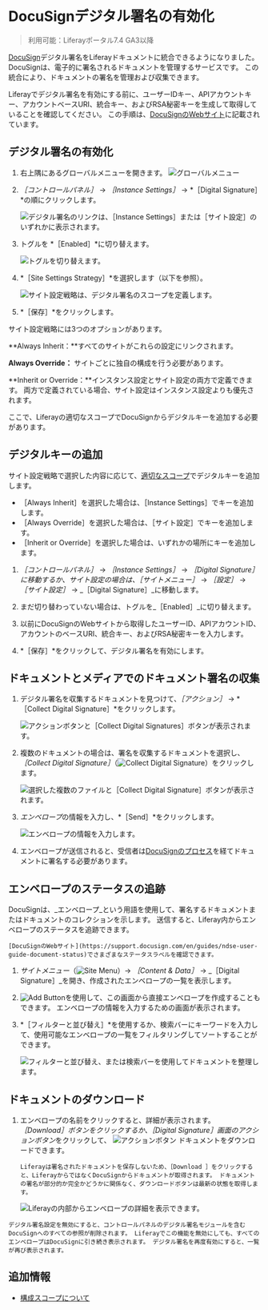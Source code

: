 # DocuSignデジタル署名の有効化

> 利用可能：Liferayポータル7.4 GA3以降

[DocuSign](https://www.docusign.com/)デジタル署名をLiferayドキュメントに統合できるようになりました。 DocuSignは、電子的に署名されるドキュメントを管理するサービスです。 この統合により、ドキュメントの署名を管理および収集できます。

Liferayでデジタル署名を有効にする前に、ユーザーIDキー、APIアカウントキー、アカウントベースURI、統合キー、およびRSA秘密キーを生成して取得していることを確認してください。 この手順は、[DocuSignのWebサイト](https://support.docusign.com/en/guides/ndse-admin-guide-api-and-keys)に記載されています。

## デジタル署名の有効化

1. 右上隅にあるグローバルメニューを開きます。 ![グローバルメニュー](../../../images/icon-applications-menu.png)

1. *［コントロールパネル］* &rarr; *［Instance Settings］* &rarr; *［Digital Signature］*の順にクリックします。

    ![デジタル署名のリンクは、［Instance Settings］または［サイト設定］のいずれかに表示されます。](./enabling-docusign-digital-signatures/images/01.png)

1. トグルを *［Enabled］*に切り替えます。

    ![トグルを切り替えます。](./enabling-docusign-digital-signatures/images/02.png)

1. *［Site Settings Strategy］*を選択します（以下を参照）。

    ![サイト設定戦略は、デジタル署名のスコープを定義します。](./enabling-docusign-digital-signatures/images/03.png)

1. *［保存］*をクリックします。

サイト設定戦略には3つのオプションがあります。

**Always Inherit：**すべてのサイトがこれらの設定にリンクされます。

**Always Override：** サイトごとに独自の構成を行う必要があります。

**Inherit or Override：**インスタンス設定とサイト設定の両方で定義できます。 両方で定義されている場合、サイト設定はインスタンス設定よりも優先されます。

ここで、Liferayの適切なスコープでDocuSignからデジタルキーを追加する必要があります。

## デジタルキーの追加

サイト設定戦略で選択した内容に応じて、[適切なスコープ](../../../system-administration/configuring-liferay/understanding-configuration-scope.md)でデジタルキーを追加します。

- ［Always Inherit］を選択した場合は、［Instance Settings］でキーを追加します。
- ［Always Override］を選択した場合は、［サイト設定］でキーを追加します。
- ［Inherit or Override］を選択した場合は、いずれかの場所にキーを追加します。

1. _［コントロールパネル］_ &rarr; _［Instance Settings］_ &rarr; _［Digital Signature］_に移動するか、サイト設定の場合は、_［サイトメニュー］_ &rarr; _［設定］_ &rarr; _［サイト設定］_ &rarr; _［Digital Signature］_に移動します。

1. まだ切り替わっていない場合は、トグルを_［Enabled］_に切り替えます。

1. 以前にDocuSignのWebサイトから取得したユーザーID、APIアカウントID、アカウントのベースURI、統合キー、およびRSA秘密キーを入力します。

1. *［保存］*をクリックして、デジタル署名を有効にします。

## ドキュメントとメディアでのドキュメント署名の収集

1. デジタル署名を収集するドキュメントを見つけて、*［アクション］* &rarr; *［Collect Digital Signature］*をクリックします。

    ![アクションボタンと［Collect Digital Signatures］ボタンが表示されます。](./enabling-docusign-digital-signatures/images/04.png)

1. 複数のドキュメントの場合は、署名を収集するドキュメントを選択し、*［Collect Digital Signature］*（![Collect Digital Signature](../../../images/icon-digital-signature.png)）をクリックします。

   ![選択した複数のファイルと［Collect Digital Signature］ボタンが表示されます。](./enabling-docusign-digital-signatures/images/05.png)

1. *エンベロープ*の情報を入力し、*［Send］*をクリックします。

    ![エンベロープの情報を入力します。](./enabling-docusign-digital-signatures/images/06.png)

1. エンベロープが送信されると、受信者は[DocuSignのプロセス](https://www.docusign.com/products/electronic-signature/how-docusign-works)を経てドキュメントに署名する必要があります。

## エンベロープのステータスの追跡

DocuSignは、_エンベロープ_という用語を使用して、署名するドキュメントまたはドキュメントのコレクションを示します。 送信すると、Liferay内からエンベロープのステータスを追跡できます。

```{tip}
[DocuSignのWebサイト](https://support.docusign.com/en/guides/ndse-user-guide-document-status)でさまざまなステータスラベルを確認できます。 
```

1. *サイトメニュー*（![Site Menu](../../../images/icon-menu.png)）&rarr; _［Content & Data］_ &rarr; _［Digital Signature］_を開き、作成されたエンベロープの一覧を表示します。

1. ![Add Button](../../../images/icon-add.png)を使用して、この画面から直接エンベロープを作成することもできます。 エンベロープの情報を入力するための画面が表示されます。

1. *［フィルターと並び替え］*を使用するか、検索バーにキーワードを入力して、使用可能なエンベロープの一覧をフィルタリングしてソートすることができます。

    ![フィルターと並び替え、または検索バーを使用してドキュメントを整理します。](./enabling-docusign-digital-signatures/images/07.png)

## ドキュメントのダウンロード

1. エンベロープの名前をクリックすると、詳細が表示されます。 *［Download］*ボタンをクリックするか、［Digital Signature］画面の*アクションボタン*をクリックして、 ![アクションボタン](../../../images/icon-actions.png) ドキュメントをダウンロードできます。

   ```{important}
   Liferayは署名されたドキュメントを保存しないため、［Download ］をクリックすると、LiferayからではなくDocuSignからドキュメントが取得されます。 ドキュメントの署名が部分的か完全かどうかに関係なく、ダウンロードボタンは最新の状態を取得します。
   ```

   ![Liferayの内部からエンベロープの詳細を表示できます。](./enabling-docusign-digital-signatures/images/08.png)

```{warning}
デジタル署名設定を無効にすると、コントロールパネルのデジタル署名モジュールを含むDocuSignへのすべての参照が削除されます。 Liferayでこの機能を無効にしても、すべてのエンベロープはDocuSignに引き続き表示されます。 デジタル署名を再度有効にすると、一覧が再び表示されます。
```

## 追加情報

- [構成スコープについて](../../../system-administration/configuring-liferay/understanding-configuration-scope.md)
